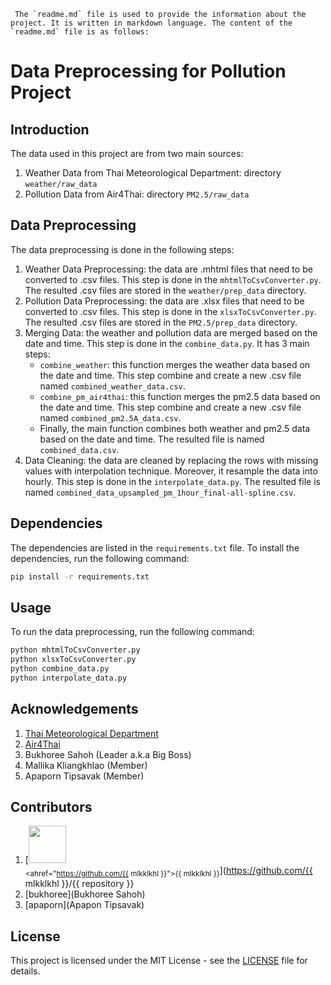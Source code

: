 
```
 The `readme.md` file is used to provide the information about the project. It is written in markdown language. The content of the `readme.md` file is as follows:
```

# Data Preprocessing for Pollution Project

## Introduction
The data used in this project are from two main sources:
1. Weather Data from Thai Meteorological Department: directory `weather/raw_data`
2. Pollution Data from Air4Thai: directory `PM2.5/raw_data`

## Data Preprocessing
The data preprocessing is done in the following steps:
1. Weather Data Preprocessing: the data are .mhtml files that need to be converted to .csv files. This step is done in the `mhtmlToCsvConverter.py`. The resulted .csv files are stored in the `weather/prep_data` directory.
2. Pollution Data Preprocessing: the data are .xlsx files that need to be converted to .csv files. This step is done in the `xlsxToCsvConverter.py`. The resulted .csv files are stored in the `PM2.5/prep_data` directory.
3. Merging Data: the weather and pollution data are merged based on the date and time. This step is done in the `combine_data.py`. It has 3 main steps:
    - `combine_weather`: this function merges the weather data based on the date and time. This step combine and create a new .csv file named `combined_weather_data.csv`.
    - `combine_pm_air4thai`: this function merges the pm2.5 data based on the date and time. This step combine and create a new .csv file named `combined_pm2.5A_data.csv`.
    - Finally, the main function combines both weather and pm2.5 data based on the date and time. The resulted file is named `combined_data.csv`.
4. Data Cleaning: the data are cleaned by replacing the rows with missing values with interpolation technique. Moreover, it resample the data into hourly. This step is done in the `interpolate_data.py`. The resulted file is named `combined_data_upsampled_pm_1hour_final-all-spline.csv`.

## Dependencies
The dependencies are listed in the `requirements.txt` file. To install the dependencies, run the following command:
```bash
pip install -r requirements.txt
```

## Usage
To run the data preprocessing, run the following command:
```bash
python mhtmlToCsvConverter.py
python xlsxToCsvConverter.py
python combine_data.py
python interpolate_data.py
```

## Acknowledgements
1. [Thai Meteorological Department](https://www.tmd.go.th/)
2. [Air4Thai](https://air4thai.pcd.go.th/)
3. Bukhoree Sahoh (Leader a.k.a Big Boss)
4. Mallika Kliangkhlao (Member)
5. Apaporn Tipsavak (Member)

## Contributors
1. [<img src="https://github.com/{{ mlkklkhl }}.png" width="60px;"/><br /><sub><ahref="https://github.com/{{ mlkklkhl }}">{{ mlkklkhl }}</a></sub>](https://github.com/{{ mlkklkhl }}/{{ repository }}
2. [bukhoree](Bukhoree Sahoh)
3. [apaporn](Apapon Tipsavak)

## License
This project is licensed under the MIT License - see the [LICENSE](LICENSE) file for details.





